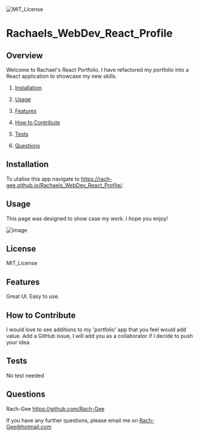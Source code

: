 ![MIT_License](https://img.shields.io/badge/MIT_License-License-green)
  
# Rachaels_WebDev_React_Profile

## Overview
        
Welcome to Rachael's React Portfolio. I have refactored my portfolio into a React application to showcase my new skills.  

1. [Installation](#Installation)

2. [Usage](#Usage)

3. [Features](#Features)

4. [How to Contribute](#How-to-Contribute)

5. [Tests](#Tests)

6. [Questions](#Questions)
        
## Installation
       
To utalise this app navigate to https://rach-gee.github.io/Rachaels_WebDev_React_Profile/.
       
## Usage
       
This page was designed to show case my work. I hope you enjoy! 

![image](https://user-images.githubusercontent.com/83891242/138576247-5ae490c3-cde6-4bd2-9fd4-b4ef1fef8535.png)

## License

MIT_License
       
## Features
       
Great UI. Easy to use.
        
## How to Contribute
        
I would love to see additions to my 'portfolio' app that you feel would add value. Add a GitHub issue, I will add you as a collaborator if I decide to push your idea.
        
## Tests
No test needed
    
## Questions
Rach-Gee
https://github.com/Rach-Gee

If you have any further questions, please email me on Rach-Gee@hotmail.com
